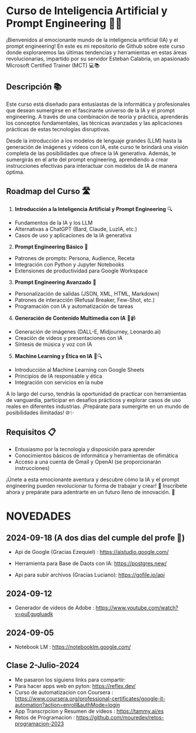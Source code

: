 # Curso de Inteligencia Artificial y Prompt Engineering 🤖🚀

¡Bienvenidos al emocionante mundo de la inteligencia artificial (IA) y el prompt engineering! En este  es mi repositorio de Github sobre este curso donde exploraremos las últimas tendencias y herramientas en estas áreas revolucionarias, impartido por su servidor Esteban Calabria, un apasionado Microsoft Certified Trainer (MCT) 💻📚

## Descripción 📚

Este curso está diseñado para entusiastas de la informática y profesionales que desean sumergirse en el fascinante universo de la IA y el prompt engineering. A través de una combinación de teoría y práctica, aprenderás los conceptos fundamentales, las técnicas avanzadas y las aplicaciones prácticas de estas tecnologías disruptivas.

Desde la introducción a los modelos de lenguaje grandes (LLM) hasta la generación de imágenes y videos con IA, este curso te brindará una visión completa de las posibilidades que ofrece la IA generativa. Además, te sumergirás en el arte del prompt engineering, aprendiendo a crear instrucciones efectivas para interactuar con modelos de IA de manera óptima.

## Roadmap del Curso 🛣️

1. **Introducción a la Inteligencia Artificial y Prompt Engineering** 🔍
  - Fundamentos de la IA y los LLM
  - Alternativas a ChatGPT (Bard, Claude, LuzIA, etc.)
  - Casos de uso y aplicaciones de la IA generativa

2. **Prompt Engineering Básico** 📝
  - Patrones de prompts: Persona, Audience, Receta
  - Integración con Python y Jupyter Notebooks
  - Extensiones de productividad para Google Workspace

3. **Prompt Engineering Avanzado** 🚀
  - Personalización de salidas (JSON, XML, HTML, Markdown)
  - Patrones de interacción (Refusal Breaker, Few-Shot, etc.)
  - Programación con IA y automatización de tareas

4. **Generación de Contenido Multimedia con IA** 🎨📹
  - Generación de imágenes (DALL-E, Midjourney, Leonardo.ai)
  - Creación de videos y presentaciones con IA
  - Síntesis de música y voz con IA

5. **Machine Learning y Ética en IA** 🧠🔍
  - Introducción al Machine Learning con Google Sheets
  - Principios de IA responsable y ética
  - Integración con servicios en la nube

A lo largo del curso, tendrás la oportunidad de practicar con herramientas de vanguardia, participar en desafíos prácticos y explorar casos de uso reales en diferentes industrias. ¡Prepárate para sumergirte en un mundo de posibilidades ilimitadas! 🌐✨

## Requisitos 📋

- Entusiasmo por la tecnología y disposición para aprender
- Conocimientos básicos de informática y herramientas de ofimática
- Acceso a una cuenta de Gmail y OpenAI (se proporcionarán instrucciones)

¡Únete a esta emocionante aventura y descubre cómo la IA y el prompt engineering pueden revolucionar tu forma de trabajar y crear! 🎉 Inscríbete ahora y prepárate para adentrarte en un futuro lleno de innovación. 🔮

# NOVEDADES

## 2024-09-18 (A dos dias del cumple del profe 🎂)

* Api de Google (Gracias Ezequiel) : https://aistudio.google.com/

* Herramienta para Base de Daots con IA: https://postgres.new/

* Api para subir archivos (Gracias Luciano): https://gofile.io/api

## 2024-09-12
* Generador de videos de Adobe : https://www.youtube.com/watch?v=puEgugluadk

## 2024-09-05
* Notebook LM : https://notebooklm.google.com/

## Clase 2-Julio-2024
* Me pasaron los siguiens links para compartir:
* Para hacer apps web en pyton: https://reflex.dev/ 
* Curso de automatizacion con Coursera : https://www.coursera.org/professional-certificates/google-it-automation?action=enroll&authMode=login
* App Transcrpcion y Resumen de videos : https://tammy.ai/es
* Retos de Programacion : https://github.com/mouredev/retos-programacion-2023
